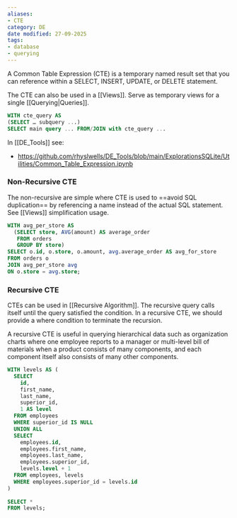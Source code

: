 ```yaml
---
aliases:
- CTE
category: DE
date modified: 27-09-2025
tags:
- database
- querying
---
```

A Common Table Expression (CTE) is a temporary named result set that you can reference within a SELECT, INSERT, UPDATE, or DELETE statement. 

The CTE can also be used in a [[Views]]. Serve as temporary views for a single [[Querying|Queries]].

```sql
WITH cte_query AS
(SELECT … subquery ...)
SELECT main query ... FROM/JOIN with cte_query ...
```

In [[DE_Tools]] see:
- https://github.com/rhyslwells/DE_Tools/blob/main/ExplorationsSQLite/Utilities/Common_Table_Expression.ipynb
### Non-Recursive CTE

The non-recursive are simple where CTE is used to ==avoid SQL duplication== by referencing a name instead of the actual SQL statement. See [[Views]] simplification usage.

```sql
WITH avg_per_store AS
  (SELECT store, AVG(amount) AS average_order
   FROM orders
   GROUP BY store)
SELECT o.id, o.store, o.amount, avg.average_order AS avg_for_store
FROM orders o
JOIN avg_per_store avg
ON o.store = avg.store;
```

### Recursive CTE

CTEs can be used in [[Recursive Algorithm]]. The recursive query calls itself until the query satisfied the condition. In a recursive CTE, we should provide a where condition to terminate the recursion.

A recursive CTE is useful in querying hierarchical data such as organization charts where one employee reports to a manager or multi-level bill of materials when a product consists of many components, and each component itself also consists of many other components.

```sql
WITH levels AS (
  SELECT
    id,
    first_name,
    last_name,
    superior_id,
    1 AS level
  FROM employees
  WHERE superior_id IS NULL
  UNION ALL
  SELECT
    employees.id,
    employees.first_name,
    employees.last_name,
    employees.superior_id,
    levels.level + 1
  FROM employees, levels
  WHERE employees.superior_id = levels.id
)
 
SELECT *
FROM levels;
```
